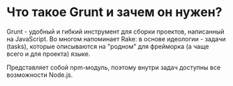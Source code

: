 Что такое Grunt и зачем он нужен?
=================================

Grunt - удобный и гибкий инструмент для сборки проектов, написанный на JavaScript. Во многом напоминает Rake: в основе идеологии - задачи (tasks), которые описываются на "родном" для фрейморка (а чаще всего и для проекта) языке.

Представляет собой npm-модуль, поэтому внутри задач доступны все возможности Node.js.
